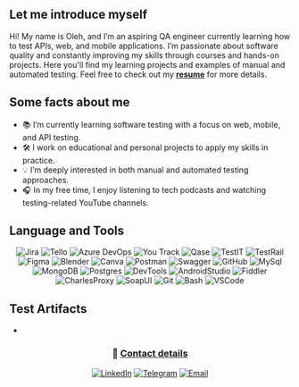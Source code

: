 ## Let me introduce myself

Hi! My name is Oleh, and I’m an aspiring QA engineer currently learning how to test APIs, web, and mobile applications. I’m passionate about software quality and constantly improving my skills through courses and hands-on projects. 
Here you'll find my learning projects and examples of manual and automated testing.
Feel free to check out my __[resume]()__ for more details.

## Some facts about me

<ul>
<li>📚 I’m currently learning software testing with a focus on web, mobile, and API testing.</li>
<li>🛠️ I work on educational and personal projects to apply my skills in practice.</li>
<li>💡 I’m deeply interested in both manual and automated testing approaches.</li>
<li>🎧 In my free time, I enjoy listening to tech podcasts and watching testing-related YouTube channels.</li>
</ul>

## Language and Tools

<div align="center">

![Jira](https://img.shields.io/badge/-Jira-090909?style=for-the-badge&logo=jira&logoColor=136be1)
![Tello](https://img.shields.io/badge/-Trello-090909?style=for-the-badge&logo=trello&logoColor=136be1)
![Azure DevOps](https://custom-icon-badges.demolab.com/badge/-Azure%20DevOps-090909?style=for-the-badge&logo=azure%20devops&logoColor=)
![You Track](https://custom-icon-badges.demolab.com/badge/-YouTrack-000?style=for-the-badge&logo=youtrack&logoColor=fff)
![Qase](https://custom-icon-badges.demolab.com/badge/-Qase-000?style=for-the-badge&logo=Qase&logoColor=fff)
![TestIT](https://custom-icon-badges.demolab.com/badge/-TestIT-000?style=for-the-badge&logo=testit&logoColor=fff)
![TestRail](https://custom-icon-badges.demolab.com/badge/-TestRail-000?style=for-the-badge&logo=test_rail&logoColor=fff)
![Figma](https://custom-icon-badges.demolab.com/badge/-Figma-000?style=for-the-badge&logo=figma-logo&logoColor=fff)
![Blender](https://custom-icon-badges.demolab.com/badge/-Blender-000?style=for-the-badge&logo=blender-logo&logoColor=fff)
![Canva](https://img.shields.io/badge/-Canva-090909?style=for-the-badge&logo=canva&logoColor=#EA7A33)
![Postman](https://custom-icon-badges.demolab.com/badge/-Postman-000?style=for-the-badge&logo=postman-logo&logoColor=fff)
![Swagger](https://custom-icon-badges.demolab.com/badge/-Swagger-000?style=for-the-badge&logo=swagger-logo&logoColor=fff)
![GitHub](https://img.shields.io/badge/-GitHub-090909?style=for-the-badge&logo=github&logoColor=fff)
![MySql](https://img.shields.io/badge/-MySql-090909?style=for-the-badge&logo=mysql&logoColor=4479A1)
![MongoDB](https://img.shields.io/badge/-MongoDB-090909?style=for-the-badge&logo=mongodb&logoColor=53A551)
![Postgres](https://img.shields.io/badge/-Postgres-090909?style=for-the-badge&logo=postgresql&logoColor=396491)
![DevTools](https://custom-icon-badges.demolab.com/badge/-DevTools-000?style=for-the-badge&logo=devtools&logoColor=fff)
![AndroidStudio](https://custom-icon-badges.demolab.com/badge/-Android_Studio-000?style=for-the-badge&logo=android-studio-logo&logoColor=fff)
![Fiddler](https://custom-icon-badges.demolab.com/badge/-Fiddler-000?style=for-the-badge&logo=fiddler&logoColor=fff)
![CharlesProxy](https://custom-icon-badges.demolab.com/badge/-Charles_Proxy-000?style=for-the-badge&logo=charles_proxy&logoColor=fff)
![SoapUI](https://custom-icon-badges.demolab.com/badge/-SoapUI-000?style=for-the-badge&logo=soapui-logo&logoColor=fff)
![Git](https://custom-icon-badges.demolab.com/badge/-Git-000?style=for-the-badge&logo=git_logo&logoColor=fff)
![Bash](https://custom-icon-badges.demolab.com/badge/-Bash-000?style=for-the-badge&logo=bash-logo&logoColor=fff)
![VSCode](https://custom-icon-badges.demolab.com/badge/-VSCode-000?style=for-the-badge&logo=vscode-logo&logoColor=fff)

</div>

## Test Artifacts

<ul>
<li></li>
</ul>

<h3 align="center">📩 <u><strong>Contact details</strong></u></h3>

<div align="center">

[![LinkedIn](https://custom-icon-badges.demolab.com/badge/-linkedin-000?style=for-the-badge&logo=linked_in_&logoColor=fff)](https://www.linkedin.com/in/olehrsobol/)
[![Telegram](https://custom-icon-badges.demolab.com/badge/-Telegram-000?style=for-the-badge&logo=Telegram&logoColor)](https://t.me/olehrsobol)
[![Email](https://custom-icon-badges.demolab.com/badge/-email-000?style=for-the-badge&logo=gmaill&logoColor)](mailto:oleh.sobol.r@gmail.com)

</div>
